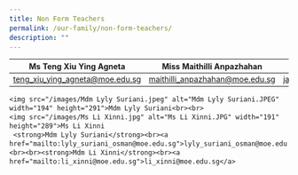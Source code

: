 ```yaml
---
title: Non Form Teachers
permalink: /our-family/non-form-teachers/
description: ""
---
```

| Ms Teng Xiu Ying Agneta | Miss Maithilli Anpazhahan | Mrs Janet Chan |
| -------- | -------- | -------- |
| teng_xiu_ying_agneta@moe.edu.sg     | maithilli_anpazhahan@moe.edu.sg     | janet_chankho@moe.edu.sg     |


  
    <img src="/images/Mdm Lyly Suriani.jpeg" alt="Mdm Lyly Suriani.JPEG" width="194" height="291">Mdm Lyly Suriani<br><br>
    <img src="/images/Ms Li Xinni.jpg" alt="Ms Li Xinni.JPG" width="191" height="289">Ms Li Xinni
     <strong>Mdm Lyly Suriani</strong><br><a href="mailto:lyly_suriani_osman@moe.edu.sg">lyly_suriani_osman@moe.edu.sg</a><br><br><strong>Mdm Li Xinni</strong><br><a href="mailto:li_xinni@moe.edu.sg">li_xinni@moe.edu.sg</a>
  